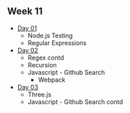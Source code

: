 ## Week 11

- [Day 01](wk11_day01.md)
  - Node.js Testing
  - Regular Expressions
- [Day 02](wk11_day02.md)
  - Regex contd
  - Recursion
  - Javascript - Github Search
    - Webpack
- [Day 03](wk11_day03.md)
  - Three.js
  - Javascript - Github Search contd
